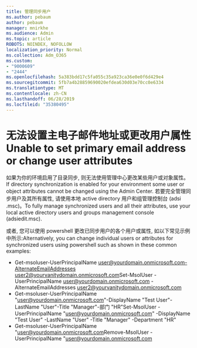 ```yaml
---
title: 管理同步用户
ms.author: pebaum
author: pebaum
manager: mnirkhe
ms.audience: Admin
ms.topic: article
ROBOTS: NOINDEX, NOFOLLOW
localization_priority: Normal
ms.collection: Adm_O365
ms.custom:
- "9000609"
- "2444"
ms.openlocfilehash: 5a383bdd17c5fa055c35a923ca36e0e0f6d429e4
ms.sourcegitcommit: 5fb7a4b28859690020efdea630d03e70cc0e6334
ms.translationtype: MT
ms.contentlocale: zh-CN
ms.lasthandoff: 06/28/2019
ms.locfileid: "35380495"
---
```

# <a name="unable-to-set-primary-email-address-or-change-user-attributes"></a><span data-ttu-id="07d8f-102">无法设置主电子邮件地址或更改用户属性</span><span class="sxs-lookup"><span data-stu-id="07d8f-102">Unable to set primary email address or change user attributes</span></span>

<span data-ttu-id="07d8f-103">如果为你的环境启用了目录同步, 则无法使用管理中心更改某些用户或对象属性。</span><span class="sxs-lookup"><span data-stu-id="07d8f-103">If directory synchronization is enabled for your environment some user or object attributes cannot be changed using the Admin Center.</span></span>
<span data-ttu-id="07d8f-104">若要完全管理同步用户及其所有属性, 请使用本地 active directory 用户和组管理控制台 (adsi .msc)。</span><span class="sxs-lookup"><span data-stu-id="07d8f-104">To fully manage synchronized users and all their attributes, use your local active directory users and groups management console (adsiedit.msc).</span></span>  

<span data-ttu-id="07d8f-105">或者, 您可以使用 powershell 更改已同步用户的各个用户或属性, 如以下常见示例中所示:</span><span class="sxs-lookup"><span data-stu-id="07d8f-105">Alternatively, you can change individual users or attributes for synchronized users using powershell such as shown in these common examples:</span></span> 
- <span data-ttu-id="07d8f-106">Get-msoluser-UserPrincipalName user@yourdomain.onmicrosoft.com-AlternateEmailAddresses user2@yourvanitydomain.onmicrosoft.com</span><span class="sxs-lookup"><span data-stu-id="07d8f-106">Set-MsolUser -UserPrincipalName user@yourdomain.onmicrosoft.com -AlternateEmailAddresses user2@yourvanitydomain.onmicrosoft.com</span></span>
- <span data-ttu-id="07d8f-107">Get-msoluser-UserPrincipalName "user@yourdomain.onmicrosoft.com"-DisplayName "Test User"-LastName "User"-Title "Manager"-部门 "HR"</span><span class="sxs-lookup"><span data-stu-id="07d8f-107">Set-MsolUser -UserPrincipalName "user@yourdomain.onmicrosoft.com" -DisplayName "Test User" -LastName "User" -Title "Manager" -Department "HR"</span></span>
- <span data-ttu-id="07d8f-108">Get-msoluser-UserPrincipalName "user@yourdomain.onmicrosoft.com</span><span class="sxs-lookup"><span data-stu-id="07d8f-108">Remove-MsolUser -UserPrincipalName "user@yourdomain.onmicrosoft.com</span></span>